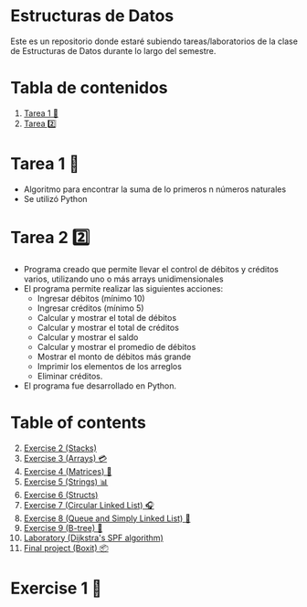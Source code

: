 # Estructuras de Datos
Este es un repositorio donde estaré subiendo tareas/laboratorios de la clase de Estructuras de Datos durante lo largo del semestre.

# Tabla de contenidos
1. [Tarea 1 🧮](#tarea-1-)
2. [Tarea 2️⃣](#Tarea-2-)

# Tarea 1 🧮
- Algoritmo para encontrar la suma de lo primeros n números naturales
- Se utilizó Python

# Tarea 2 2️⃣
- Programa creado que permite llevar el control de débitos y créditos varios, utilizando uno o más arrays unidimensionales
- El programa permite realizar las siguientes acciones: 
  - Ingresar débitos (mínimo 10)
  - Ingresar créditos (mínimo 5)
  - Calcular y mostrar el total de débitos
  - Calcular y mostrar el total de créditos
  - Calcular y mostrar el saldo
  - Calcular y mostrar el promedio de débitos
  - Mostrar el monto de débitos más grande
  - Imprimir los elementos de los arreglos
  - Eliminar créditos. 
- El programa fue desarrollado en Python. 


# Table of contents

2. [Exercise 2 (Stacks)](#exercise-2-stacks)
3. [Exercise 3 (Arrays) 💳](#exercise-3-arrays-)
4. [Exercise 4 (Matrices) 🛒](#exercise-4-matrices-)
5. [Exercise 5 (Strings) 📊](#exercise-5-strings-)
6. [Exercise 6 (Structs)](#exercise-6-structs)
7. [Exercise 7 (Circular Linked List) 🎧](#exercise-7-circular-linked-list-)
8. [Exercise 8 (Queue and Simply Linked List) 📆](#exercise-8-queue-and-simply-linked-list-)
9. [Exercise 9 (B-tree) 🌳](#exercise-9-b-tree-)
10. [Laboratory (Dijkstra's SPF algorithm)](#laboratory-dijkstras-spf-algorithm-)
11. [Final project (Boxit) 📦](#final-project-boxit-)


# Exercise 1 🧮
